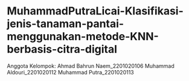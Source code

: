 # MuhammadPutraLicai-Klasifikasi-jenis-tanaman-pantai-menggunakan-metode-KNN-berbasis-citra-digital
Anggota Kelompok: Ahmad Bahrun Naem_2201020106 Muhammad Aldouri_2201020112 Muhammad Putra_2201020113
